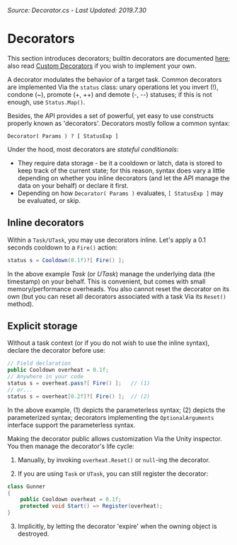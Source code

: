 *Source: Decorator.cs - Last Updated: 2019.7.30*

# Decorators

This section introduces decorators; builtin decorators are documented [here](Decorators-Builtin.md); also read [Custom Decorators](Decorators-Custom.md) if you wish to implement your own.

A decorator modulates the behavior of a target task. Common decorators are implemented Via the `status` class: unary operations let you invert (!), condone (~), promote (+, ++) and demote (-, --) statuses; if this is not enough, use `Status.Map()`.

Besides, the API provides a set of powerful, yet easy to use constructs properly known as 'decorators'. Decorators mostly follow a common syntax:

```
Decorator( Params ) ? [ StatusExp ]
```

Under the hood, most decorators are *stateful conditionals*:
- They require data storage - be it a cooldown or latch, data is stored to keep track of the current state; for this reason, syntax does vary a little depending on whether you inline decorators (and let the API manage the data on your behalf) or declare it first.
- Depending on how `Decorator( Params )` evaluates, `[ StatusExp ]` may be evaluated, or skip.

## Inline decorators

Within a `Task/UTask`, you may use decorators inline. Let's apply a 0.1 seconds cooldown to a `Fire()` action:

```cs
status s = Cooldown(0.1f)?[ Fire() ];
```

In the above example *Task* (or *UTask*) manage the underlying data (the timestamp) on your behalf. This is convenient, but comes with small memory/performance overheads. You also cannot reset the decorator on its own (but you can reset all decorators associated with a task Via its `Reset()` method).

## Explicit storage

Without a task context (or if you do not wish to use the inline syntax), declare the decorator before use:

```cs
// Field declaration
public Cooldown overheat = 0.1f;
// Anywhere in your code
status s = overheat.pass?[ Fire() ];   // (1)
// or...
status s = overheat[0.2f]?[ Fire() ];  // (2)
```

In the above example, (1) depicts the parameterless syntax; (2) depicts the parameterized syntax; decorators implementing the `OptionalArguments` interface support the parameterless syntax.

Making the decorator public allows customization Via the Unity inspector. You then manage the decorator's life cycle:

1) Manually, by invoking `overheat.Reset()` or `null`-ing the decorator.

2) If you are using `Task` or `UTask`, you can still register the decorator:

```cs
class Gunner
{
    public Cooldown overheat = 0.1f;
    protected void Start() => Register(overheat);
}
```

3) Implicitly, by letting the decorator 'expire' when the owning object is destroyed.
